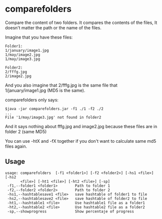 comparefolders
==============

Compare the content of two folders.
It compares the contents of the files, It doesn't matter the path or the name of the files.

Imagine that you have these files:

```
Folder1:
1/january/image1.jpg
1/may/image2.jpg
1/may/image3.jpg
```

```
Folder2:
2/fffg.jpg
2/image2.jpg
```

And you also imagine that 2/fffg.jpg is the same file that 1/january/image1.jpg (MD5 is the same).

comparefolders only says:

```
$java -jar comparefolders.jar -f1 ./1 -f2 ./2
...
File '1/may/image3.jpg' not found in folder2
```

And it says nothing about fffg.jpg and image2.jpg because these files are in folder 2 (same MD5)

You can use -htX and -fX together if you don't want to calculate same md5 files again.

Usage
-----

```
usage: comparefolders  [-f1 <folder1>] [-f2 <folder2>] [-hs1 <file>] [-hs2
       <file>] [-ht1 <file>] [-ht2 <file>] [-sp]
 -f1,--folder1 <folder1>        Path to folder 1
 -f2,--folder2 <folder2>        Path to folder 2
 -hs1,--hashtablesave1 <file>   save hashtable of folder1 to file
 -hs2,--hashtablesave2 <file>   save hashtable of folder2 to file
 -ht1,--hashtable1 <file>       Use hashtable1 file as a folder1
 -ht2,--hashtable2 <file>       Use hashtable2 file as a folder2
 -sp,--showprogress             Show percentaje of progress
 ```